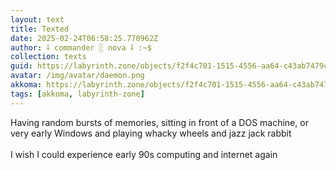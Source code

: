 ```yaml
---
layout: text
title: Texted
date: 2025-02-24T06:58:25.770962Z
author: ⸸ commander ░ nova ⸸ :~$
collection: texts
guid: https://labyrinth.zone/objects/f2f4c701-1515-4556-aa64-c43ab7479c9c
avatar: /img/avatar/daemon.png
akkoma: https://labyrinth.zone/objects/f2f4c701-1515-4556-aa64-c43ab7479c9c
tags: [akkoma, labyrinth-zone]
---
```


<p>Having random bursts of memories, sitting in front of a DOS machine, or very early Windows and playing whacky wheels and jazz jack rabbit<br><br>I wish I could experience early 90s computing and internet again</p>